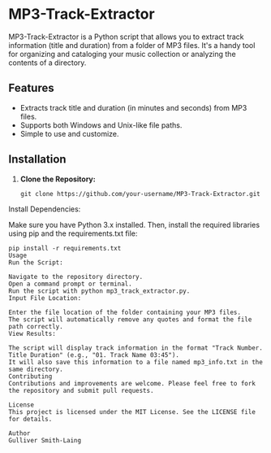 # MP3-Track-Extractor

MP3-Track-Extractor is a Python script that allows you to extract track information (title and duration) from a folder of MP3 files. It's a handy tool for organizing and cataloging your music collection or analyzing the contents of a directory.

## Features

- Extracts track title and duration (in minutes and seconds) from MP3 files.
- Supports both Windows and Unix-like file paths.
- Simple to use and customize.

## Installation

1. **Clone the Repository:**

   ```
   git clone https://github.com/your-username/MP3-Track-Extractor.git
Install Dependencies:

Make sure you have Python 3.x installed. Then, install the required libraries using pip and the requirements.txt file:

```
pip install -r requirements.txt
Usage
Run the Script:

Navigate to the repository directory.
Open a command prompt or terminal.
Run the script with python mp3_track_extractor.py.
Input File Location:

Enter the file location of the folder containing your MP3 files.
The script will automatically remove any quotes and format the file path correctly.
View Results:

The script will display track information in the format "Track Number. Title Duration" (e.g., "01. Track Name 03:45").
It will also save this information to a file named mp3_info.txt in the same directory.
Contributing
Contributions and improvements are welcome. Please feel free to fork the repository and submit pull requests.

License
This project is licensed under the MIT License. See the LICENSE file for details.

Author
Gulliver Smith-Laing